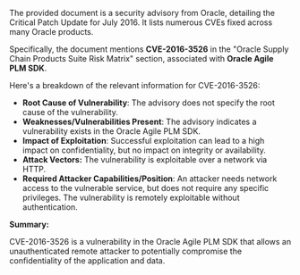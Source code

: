 The provided document is a security advisory from Oracle, detailing the Critical Patch Update for July 2016. It lists numerous CVEs fixed across many Oracle products.

Specifically, the document mentions **CVE-2016-3526** in the "Oracle Supply Chain Products Suite Risk Matrix" section, associated with **Oracle Agile PLM SDK**.

Here's a breakdown of the relevant information for CVE-2016-3526:

*   **Root Cause of Vulnerability**: The advisory does not specify the root cause of the vulnerability.
*   **Weaknesses/Vulnerabilities Present**: The advisory indicates a vulnerability exists in the Oracle Agile PLM SDK.
*   **Impact of Exploitation**: Successful exploitation can lead to a high impact on confidentiality, but no impact on integrity or availability.
*  **Attack Vectors:** The vulnerability is exploitable over a network via HTTP.
*   **Required Attacker Capabilities/Position**:  An attacker needs network access to the vulnerable service, but does not require any specific privileges. The vulnerability is remotely exploitable without authentication.

**Summary:**

CVE-2016-3526 is a vulnerability in the Oracle Agile PLM SDK that allows an unauthenticated remote attacker to potentially compromise the confidentiality of the application and data.